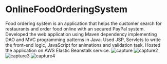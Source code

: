 # OnlineFoodOrderingSystem
Food ordering system is an application that helps the customer search for restaurants and order food online with an secured PayPal system. 
Developed the web application using Maven dependency implementing DAO and MVC programming patterns in Java. 
Used JSP, Servlets to write the front-end logic, JavaScript for animations and validation task. 
Hosted the application on AWS Elastic Beanstalk service.
![capture](https://user-images.githubusercontent.com/22903990/41344084-e04316ac-6ec5-11e8-8685-fb43341a6ea6.PNG)
![capture2](https://user-images.githubusercontent.com/22903990/41344085-e053e9dc-6ec5-11e8-827d-5f696f1d374e.PNG)
![capture3](https://user-images.githubusercontent.com/22903990/41344087-e06908d0-6ec5-11e8-9b37-dda148887a6d.PNG)
![capture4](https://user-images.githubusercontent.com/22903990/41344088-e07e4114-6ec5-11e8-8d37-732e6c460d10.PNG)

